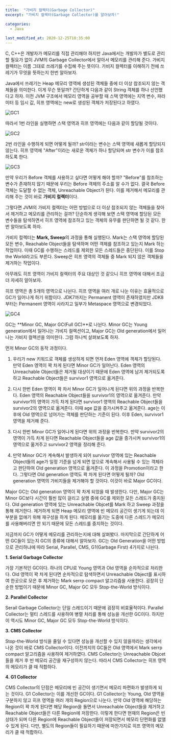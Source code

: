 ```yaml
---
title:  "가비지 컬렉터(Garbage Collector)"
excerpt: "가비지 컬렉터(Garbage Collector)를 알아보자!"

categories:
  - Java
  
last_modified_at: 2020-12-25T18:35:00
---
```


C, C++은 개발자가 메모리를 직접 관리해야 하지만 Java에서는 개발자가 별도로 관리할 필요가 없이 JVM의 Garbage Collector에서 알아서 메모리를 관리해 준다. 가비지 컬렉터는 이름 그대로 쓰레기를 수집해 주는 뜻이다. 가비지 컬렉터를 이해하기 전에 쓰레기가 무엇을 뜻하는지 한번 알아보자.  

Java에서 쓰레기는 Heap 메모리 영역에 생성된 객체들 중에 더 이상 참조되지 않는 객체들을 의미한다. 이게 무슨 뜻일까? 간단하게 다음과 같이 String 객체를 하나 선언했다고 하자. 이전 JVM 구조에서 메모리 영역을 공부할 때 스택 영역에는 지역 변수, 파라미터 등 임시 값, 히프 영역에는 new로 생성된 객체가 저장된다고 하였다.  

![GC1](https://user-images.githubusercontent.com/53072057/103125621-ff938f80-46ce-11eb-9787-1464094d74d7.JPG)  

따라서 1번 라인을 실행하면 스택 영역과 히프 영역에는 다음과 같이 할당될 것이다.  

![GC2](https://user-images.githubusercontent.com/53072057/103125626-002c2600-46cf-11eb-97f8-8fb4e5f80039.JPG)  

2번 라인을 수행하게 되면 어떻게 될까? str이라는 변수는 스택 영역에 새롭게 할당되지 않는다. 히프 영역에 "After"이라는 새로운 객체가 하나 할당되며 str 변수가 이를 참조하도록 한다.   

![GC3](https://user-images.githubusercontent.com/53072057/103125628-00c4bc80-46cf-11eb-8f2b-b15d85b0e03d.JPG)  

만약 우리가 Before 객체를 사용하고 싶다면 어떻게 해야 할까? "Before"를 참조하는 변수가 존재하지 않기 때문에 우리는 Before 객체의 주소를 알 수가 없다. 결국 Before 객체는 도달할 수 없는 객체, Unreachable Object가 된다. 이를 제거해서 메모리를 관리해 주는 것이 바로 **가비지 컬렉터**이다.  

그렇다면 JVM의 가비지 컬렉터는 어떤 방법으로 더 이상 참조되지 않는 객체들을 찾아서 제거하고 메모리를 관리하는 걸까? 단순하게 생각해 보면 스택 영역에 할당된 모든 변수들을 탐색하면서 히프 영역에 참조하고 있는 객체의 유무를 판단하면 될 것 같다. 한번 알아보도록 하자.  

가비지 컬렉터는 **Mark, Sweep**의 과정을 통해 실행된다. Mark는 스택 영역에 할당된 모든 변수, Reachable Object들을 탐색하며 어떤 객체를 참조하고 있는지 Mark 하는 작업이다. 이때 GC를 수행하는 스레드를 제외한 모든 스레드들은 중단된다. 이를 Stop the World라고도 부른다. Sweep은 히프 영역의 객체들 중 Mark 되지 않은 객체들을 제거하는 작업이다.  

아무래도 히프 영역이 가비지 컬렉터의 주요 대상인 것 같으니 히프 영역에 대해서 조금 더 자세히 알아보자. 

히프 영역은 총 5개의 영역으로 나뉜다. 히프 영역을 여러 개로 나눈 이유는 효율적으로 GC가 일어나게 하기 위함이다. JDK7까지는 Permanent 영역이 존재하였지만 JDK8부터는 Permanent 영역이 사라지고 일부가 Metaspace 영역으로 변경되었다.  

![GC4](https://user-images.githubusercontent.com/53072057/103125629-00c4bc80-46cf-11eb-807e-0a1819ffd0ea.JPG)  

GC는 **Minor GC, Major GC(Full GC)**로 나뉜다. Minor GC는 Young generation에서 일어나는 가비지 컬렉션이고, Major GC는 Old generation에서 일어나는 가비지 컬렉션을 의미한다. 그럼 하나씩 살펴보도록 하자.  

먼저 Minor GC의 동작 과정이다.  

1. 우리가 new 키워드로 객체를 생성하게 되면 먼저 Eden 영역에 객체가 할당된다. 만약 Eden 영역이 꽉 차게 된다면 Minor GC가 일어난다. Eden 영역의 Unreachable Object들은 제거될 대상이기 때문에 Eden 영역에 남겨 제거되도록 하고 Reachable Object들은 survivor1 영역으로 옮겨준다.  

2. 다시 한번 Eden 영역이 꽉 차서 Minor GC가 일어나게 된다면 위의 과정을 반복한다. Eden 영역의 Reachable Object들을 survivor1의 영역으로 옮겨준다. 만약 survivor1의 영역이 가득 차게 된다면 survivor1 영역의 Reachable Object들을 survivor2의 영역으로 옮겨준다. 이때 age 값을 증가시켜주고 옮겨준다. age는 이후에 Old 영역으로 넘어가는 객체를 판단하는 기준이 된다. 이후 Eden, survivor1 영역을 제거해 준다.  

3. 다시 한번 Minor GC가 일어나게 된다면 위의 과정을 반복한다. 만약 survivor2의 영역이 가득 차게 된다면 Reachable Object들을 age 값을 증가시켜 survivor1의 영역으로 옮겨주고 survivor2 영역을 정리해 준다.  

4. 만약 Minor GC가 계속해서 발생하게 되어 survivor 영역에 있는 Reachable Object들의 age가 일정 기준을 넘게 되면 앞으로 계속해서 사용될 수 있는 객체라고 판단하여 Old generation 영역으로 옮겨준다. 이 과정을 Promotion이라고 한다. 그렇다면 Old generation 영역도 꽉 차게 된다면 어떻게 될까? Old generation 영역의 가비지들을 제거해야 할 것이다. 이것이 바로 Major GC이다.  

Major GC는 Old generation 영역이 꽉 차게 되었을 때 발생한다. 다만, Major GC는 Minor GC보다 시간이 훨씬 많이 걸리고 실행 중에 GC를 제외한 모든 스레드가 중지된다. Old generation 영역에 있는 Unreachable Objcet를 Mark 하고 Sweep 과정을 통해 제거한다. 제거하게 되면 Heap 메모리 영역에 빈 메모리 공간이 생기게 되는데 이 부분을 없애기 위해 재구성을 하게 된다. 메모리를 옮기는 도중에 다른 스레드가 메모리를 사용해버리면 안 되기 때문에 모든 스레드를 중지하는 것이다.  

지금까지 GC가 어떻게 메모리를 관리하는지에 대해 살펴봤다. 마지막으로 간단하게 어떤 GC들이 있는지 GC의 종류에 대해서 알아보자. GC는 Old Generation을 어떤 방법으로 관리하냐에 따라 Serial, Parallel, CMS, G1(Garbage First) 4가지로 나뉜다.  

**1. Serial Garbage Collector**

가장 기본적인 GC이다. 하나의 CPU로 Young 영역과 Old 영역을 순차적으로 처리한다. Old 영역이 꽉 차게 된다면 순차적으로 탐색하면서 Unreachable Object를 표시하여 한곳으로 모은 후 제거하는 Mark serrp compact 알고리즘을 사용한다. 굉장히 단순한 방법이기 때문에 Minor GC, Major GC 모두 Stop-the-World 방식이다.  

**2. Parallel Collector**

Serail Garbage Collector는 단일 스레드이기 때문에 굉장히 비효율적이다. Parallel Collector는 멀티 스레드를 사용하여 병렬 처리를 통해 성능을 개선한 GC이다. 하지만 이 역시도 Minor GC, Major GC 모두 Stop-the-World 방식이다.  

**3. CMS Collector**

Stop-the-World 방식을 줄일 수 있다면 성능을 개선할 수 있지 않을까라는 생각에서 나온 것이 바로 CMS Collector이다. 이전까지의 GC들은 Old 영역에서 Mark serrp compact 알고리즘을 사용하여 제거하였다. CMS Collector는 Unreachable Objcet들을 제거 후 빈 메모리 공간을 재구성하지 않는다. 따라서 CMS Collector는 히프 영역의 메모리가 클 때 적합하다.   

**4. G1 Collector**

CMS Collector의 단점은 메모리에 빈 공간이 생기면서 메모리 파편화가 발생하게 되는 것이다. G1 Collector는 이를 개선한 GC이다. G1 Collector는 Young, Old 영역을 구분하지 않고 히프 영역을 여러 개의 Region으로 나눈다. 만약 Old 영역에 해당하는 Region이 꽉 차게 된다면 해당 Region을 돌면서 Unreachable Object들을 제거하고 Reachable Object들은 다른 Region에 저장한다. 이렇게 한다면 현재의 Region은 빈 상태가 되며 다른 Region에 Reachable Object들이 저장되면서 메모리 단편화를 없앨 수 있게 된다. 다만, 별도의 Region들이 필요하기 때문에 마찬가지로 히프 영역의 메모리가 클 때 적합하다.  
